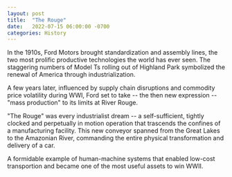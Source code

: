 ```yaml
--- 
layout: post
title:  "The Rouge"
date:   2022-07-15 06:00:00 -0700
categories: History
---
```


In the 1910s, Ford Motors brought standardization and assembly lines, the two most prolific productive technologies the world has ever seen. The staggering numbers of Model Ts rolling out of Highland Park symbolized the renewal of America through industrialization. 

A few years later, influenced by supply chain disruptions and commodity price volatility during WWI, Ford set to take -- the then new expression -- "mass production" to its limits at River Rouge. 

"The Rouge" was every industrialist dream -- a self-sufficient, tightly clocked and perpetually in motion operation that trascends the confines of a manufacturing facility. This new conveyor spanned from the Great Lakes to the Amazonian River, commanding the entire physical transformation and delivery of a car.

A formidable example of human-machine systems that enabled low-cost transportion and became one of the most useful assets to win WWII. 
